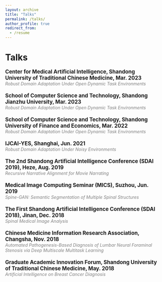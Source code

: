 ```yaml
---
layout: archive
title: "Talks"
permalink: /talks/
author_profile: true
redirect_from:
  - /resume
---
```


# Talks

<div style="margin-bottom: 20px;">
  <div style="font-weight: bold; font-size: 1.2em;">Center for Medical Artificial Intelligence, Shandong University of Traditional Chinese Medicine, Mar. 2023</div>
  <div style="font-style: italic; color: gray;">Robust Domain Adaptation Under Open Dynamic Task Environments</div>
</div>

<div style="margin-bottom: 20px;">
  <div style="font-weight: bold; font-size: 1.2em;">School of Computer Science and Technology, Shandong Jianzhu University, Mar. 2023</div>
  <div style="font-style: italic; color: gray;">Robust Domain Adaptation Under Open Dynamic Task Environments</div>
</div>

<div style="margin-bottom: 20px;">
  <div style="font-weight: bold; font-size: 1.2em;">School of Computer Science and Technology, Shandong University of Finance and Economics, Mar. 2022</div>
  <div style="font-style: italic; color: gray;">Robust Domain Adaptation Under Open Dynamic Task Environments</div>
</div>

<div style="margin-bottom: 20px;">
  <div style="font-weight: bold; font-size: 1.2em;">IJCAI-YES, Shanghai, Jun. 2021</div>
  <div style="font-style: italic; color: gray;">Robust Domain Adaptation Under Noisy Environments</div>
</div>

<div style="margin-bottom: 20px;">
  <div style="font-weight: bold; font-size: 1.2em;">The 2nd Shandong Artificial Intelligence Conference (SDAI 2019), Heze, Aug. 2019</div>
  <div style="font-style: italic; color: gray;">Recursive Narrative Alignment for Movie Narrating</div>
</div>

<div style="margin-bottom: 20px;">
  <div style="font-weight: bold; font-size: 1.2em;">Medical Image Computing Seminar (MICS), Suzhou, Jun. 2019</div>
  <div style="font-style: italic; color: gray;">Spine-GAN: Semantic Segmentation of Multiple Spinal Structures</div>
</div>

<div style="margin-bottom: 20px;">
  <div style="font-weight: bold; font-size: 1.2em;">The First Shandong Artificial Intelligence Conference (SDAI 2018), Jinan, Dec. 2018</div>
  <div style="font-style: italic; color: gray;">Spinal Medical Image Analysis</div>
</div>

<div style="margin-bottom: 20px;">
  <div style="font-weight: bold; font-size: 1.2em;">Chinese Medicine Information Research Association, Changsha, Nov. 2018</div>
  <div style="font-style: italic; color: gray;">Automated Pathogenesis-Based Diagnosis of Lumbar Neural Foraminal Stenosis via Deep Multiscale Multitask Learning</div>
</div>

<div style="margin-bottom: 20px;">
  <div style="font-weight: bold; font-size: 1.2em;">Graduate Academic Innovation Forum, Shandong University of Traditional Chinese Medicine, May. 2018</div>
  <div style="font-style: italic; color: gray;">Artificial Intelligence on Breast Cancer Diagnosis</div>
</div>
